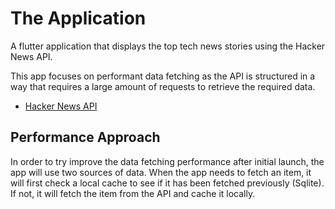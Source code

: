 # The Application

A flutter application that displays the top tech news stories using the Hacker News API.

This app focuses on performant data fetching as the API is structured in a way that requires a large
amount of requests to retrieve the required data.

- [Hacker News API](https://github.com/HackerNews/API)

## Performance Approach
In order to try improve the data fetching performance after initial launch, the app will use two sources of data.
When the app needs to fetch an item, it will first check a local cache to see if it has been fetched previously (Sqlite).
If not, it will fetch the item from the API and cache it locally.